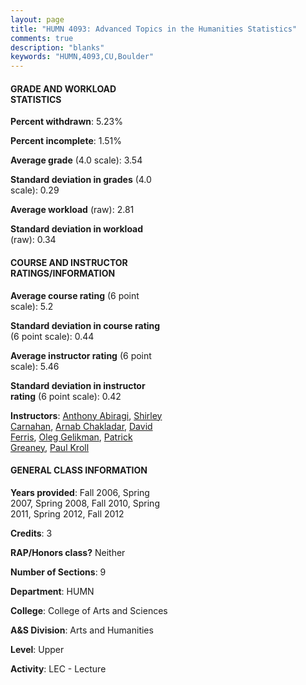 ```yaml
---
layout: page
title: "HUMN 4093: Advanced Topics in the Humanities Statistics"
comments: true
description: "blanks"
keywords: "HUMN,4093,CU,Boulder"
---
```

<head>
<script src="https://ajax.googleapis.com/ajax/libs/jquery/2.1.3/jquery.min.js"></script>
<script src="https://dl.dropboxusercontent.com/s/pc42nxpaw1ea4o9/highcharts.js?dl=0"></script>
<!-- <script src="../assets/js/highcharts.js"></script> -->
<style type="text/css">@font-face {
	font-family: "Bebas Neue";
	src: url(https://www.filehosting.org/file/details/544349/BebasNeue Regular.otf) format("opentype");
	}
	h1.Bebas { 
		font-family: "Bebas Neue", Verdana, Tahoma;
	}
</style>
</head>
<body>
	<div id="container" style="float: right; width: 45%; height: 88%; margin-left: 2.5%; margin-right: 2.5%;"></div>
	<script language="JavaScript">
		$(document).ready(function() {
		var chart = {type: 'column'};
		var title = {text: 'Grade Distribution'};
		var xAxis = {categories: ['A','B','C','D','F'],crosshair: true};
		var yAxis = {min: 0,title: {text: 'Percentage'}};
		var tooltip = {headerFormat: '<center><b><span style="font-size:20px">{point.key}</span></b></center>',
		               pointFormat: '<td style="padding:0"><b>{point.y:.1f}%</b></td>',
		               footerFormat: '</table>',shared: true,useHTML: true};
		var plotOptions = {column: {pointPadding: 0.0,borderWidth: 0}};  
		var credits = {enabled: false};var series= [{name: 'Percent',data: [62.63,34.18,1.92,0.34,0.93,]}];
		var json = {};
		json.chart = chart;
		json.title = title;
		json.tooltip = tooltip;
		json.xAxis = xAxis;
		json.yAxis = yAxis;  
		json.series = series;
		json.plotOptions = plotOptions;  
		json.credits = credits;
		$('#container').highcharts(json);
	});
	</script>
</body>
			   
#### GRADE AND WORKLOAD STATISTICS

**Percent withdrawn**: 5.23%

**Percent incomplete**: 1.51%

**Average grade** (4.0 scale): 3.54

**Standard deviation in grades** (4.0 scale): 0.29

**Average workload** (raw): 2.81

**Standard deviation in workload** (raw): 0.34

#### COURSE AND INSTRUCTOR RATINGS/INFORMATION

**Average course rating** (6 point scale): 5.2

**Standard deviation in course rating** (6 point scale): 0.44

**Average instructor rating** (6 point scale): 5.46

**Standard deviation in instructor rating** (6 point scale): 0.42

**Instructors**: <a href='../../instructors/Anthony_Abiragi'>Anthony Abiragi</a>, <a href='../../instructors/Shirley_Carnahan'>Shirley Carnahan</a>, <a href='../../instructors/Arnab_Chakladar'>Arnab Chakladar</a>, <a href='../../instructors/David_Ferris'>David Ferris</a>, <a href='../../instructors/Oleg_Gelikman'>Oleg Gelikman</a>, <a href='../../instructors/Patrick_Greaney'>Patrick Greaney</a>, <a href='../../instructors/Paul_Kroll'>Paul Kroll</a>

#### GENERAL CLASS INFORMATION

**Years provided**: Fall 2006, Spring 2007, Spring 2008, Fall 2010, Spring 2011, Spring 2012, Fall 2012

**Credits**: 3

**RAP/Honors class?** Neither

**Number of Sections**: 9

**Department**: HUMN

**College**: College of Arts and Sciences

**A&S Division**: Arts and Humanities

**Level**: Upper

**Activity**: LEC - Lecture
